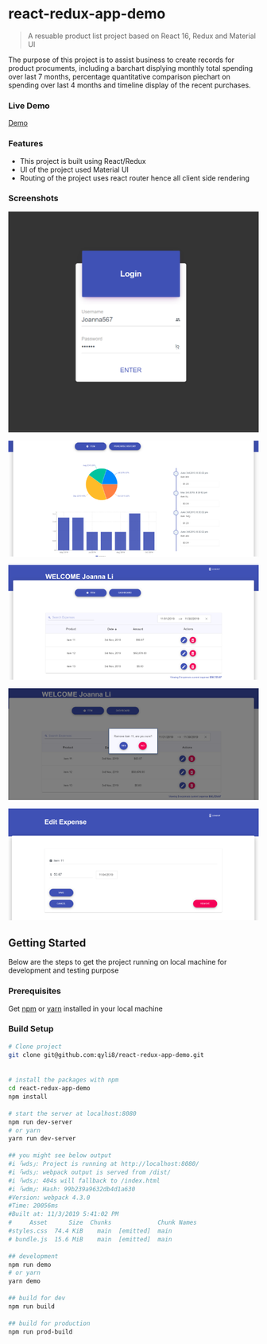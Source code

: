 # react-redux-app-demo

> A resuable product list project based on React 16, Redux and Material UI

The purpose of this project is to assist business to create records for product procuments, including a barchart displying monthly total spending over last 7 months, percentage quantitative comparison piechart on spending over last 4 months and timeline display of the recent purchases.

### Live Demo
[Demo](https://react16-buget-app.herokuapp.com)


### Features
- This project is built using React/Redux
- UI of the project used Material UI
- Routing of the project uses react router hence all client side rendering

### Screenshots

![Screenshot1](screenshots/small/Login.PNG)

![Screenshot2](screenshots/small/Dashboard.PNG)

![Screenshot3](screenshots/small/PurchaseHistory.PNG)

![Screenshot4](screenshots/small/DeletePopup.PNG)

![Screenshot5](screenshots/small/Edit.PNG)

## Getting Started
Below are the steps to get the project running on local machine for development and testing purpose

### Prerequisites
Get [npm](https://www.npmjs.com/get-npm) or [yarn](https://yarnpkg.com/lang/en/docs/install/#windows-stable) installed in your local machine


### Build Setup

```bash
# Clone project
git clone git@github.com:qyli8/react-redux-app-demo.git


# install the packages with npm
cd react-redux-app-demo
npm install

# start the server at localhost:8080
npm run dev-server
# or yarn
yarn run dev-server

## you might see below output
#i ｢wds｣: Project is running at http://localhost:8080/
#i ｢wds｣: webpack output is served from /dist/
#i ｢wds｣: 404s will fallback to /index.html
#i ｢wdm｣: Hash: 99b239a9632db4d1a630
#Version: webpack 4.3.0
#Time: 20056ms
#Built at: 11/3/2019 5:41:02 PM
#     Asset      Size  Chunks             Chunk Names
#styles.css  74.4 KiB    main  [emitted]  main
# bundle.js  15.6 MiB    main  [emitted]  main

## development
npm run demo
# or yarn
yarn demo

## build for dev
npm run build

## build for production
npm run prod-build
```




